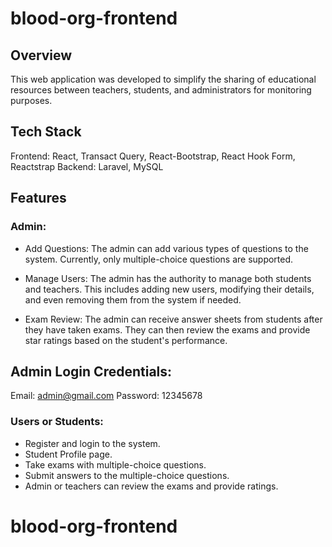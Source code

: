 # blood-org-frontend

## Overview

This web application was developed to simplify the sharing of educational resources between teachers, students, and administrators for monitoring purposes.

## Tech Stack

Frontend: React, Transact Query, React-Bootstrap, React Hook Form, Reactstrap
Backend: Laravel, MySQL

## Features

### Admin:

- Add Questions: The admin can add various types of questions to the system. Currently, only multiple-choice questions are supported.

- Manage Users: The admin has the authority to manage both students and teachers. This includes adding new users, modifying their details, and even removing them from the system if needed.

- Exam Review: The admin can receive answer sheets from students after they have taken exams. They can then review the exams and provide star ratings based on the student's performance.

## Admin Login Credentials:
Email: admin@gmail.com
Password: 12345678

### Users or Students:

- Register and login to the system.
- Student Profile page.
- Take exams with multiple-choice questions.
- Submit answers to the multiple-choice questions.
- Admin or teachers can review the exams and provide ratings.

# blood-org-frontend
